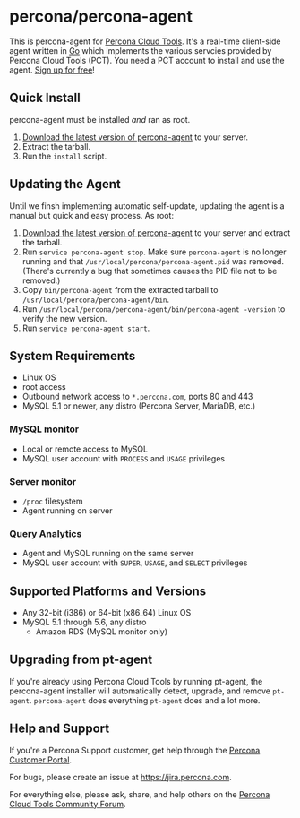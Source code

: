 percona/percona-agent
=====================

This is percona-agent for [Percona Cloud Tools](https://cloud.percona.com).  It's a real-time client-side agent written in [Go](http://golang.org/) which implements the various servcies provided by Percona Cloud Tools (PCT).  You need a PCT account to install and use the agent.  [Sign up for free](https://cloud.percona.com/signup)!

Quick Install
-------------

percona-agent must be installed _and_ ran as root.

1. [Download the latest version of percona-agent](http://www.percona.com/downloads/percona-agent/LATEST/) to your server.
1. Extract the tarball.
1. Run the `install` script.

Updating the Agent
------------------

Until we finsh implementing automatic self-update, updating the agent is a manual but quick and easy process.  As root:

1. [Download the latest version of percona-agent](http://www.percona.com/downloads/percona-agent/LATEST/) to your server and extract the tarball.
3. Run `service percona-agent stop`.  Make sure `percona-agent` is no longer running and that `/usr/local/percona/percona-agent.pid` was removed.  (There's currently a bug that sometimes causes the PID file not to be removed.)
4. Copy `bin/percona-agent` from the extracted tarball to `/usr/local/percona/percona-agent/bin`.
5. Run `/usr/local/percona/percona-agent/bin/percona-agent -version` to verify the new version.
6. Run `service percona-agent start`.

System Requirements
-------------------

* Linux OS
* root access
* Outbound network access to `*.percona.com`, ports 80 and 443
* MySQL 5.1 or newer, any distro (Percona Server, MariaDB, etc.)

### MySQL monitor
 * Local or remote access to MySQL
 * MySQL user account with `PROCESS` and `USAGE` privileges

### Server monitor
 * `/proc` filesystem
 * Agent running on server

### Query Analytics
 * Agent and MySQL running on the same server
 * MySQL user account with `SUPER`, `USAGE`, and `SELECT` privileges

Supported Platforms and Versions
--------------------------------

* Any 32-bit (i386) or 64-bit (x86_64) Linux OS
* MySQL 5.1 through 5.6, any distro
  * Amazon RDS (MySQL monitor only)

Upgrading from pt-agent
-----------------------

If you're already using Percona Cloud Tools by running pt-agent, the percona-agent installer will automatically detect, upgrade, and remove `pt-agent`.  `percona-agent` does everything `pt-agent` does and a lot more.

Help and Support
----------------

If you're a Percona Support customer, get help through the [Percona Customer Portal](https://customers.percona.com).

For bugs, please create an issue at https://jira.percona.com.

For everything else, please ask, share, and help others on the [Percona Cloud Tools Community Forum](http://www.percona.com/forums/questions-discussions/percona-cloud-tools).
